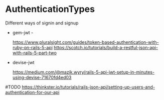 # AuthenticationTypes
Different ways of signin and signup

* gem-jwt - 

   https://www.pluralsight.com/guides/token-based-authentication-with-ruby-on-rails-5-api
   https://scotch.io/tutorials/build-a-restful-json-api-with-rails-5-part-two
   
* devise-jwt
  
  https://medium.com/@mazik.wyry/rails-5-api-jwt-setup-in-minutes-using-devise-71670fd4ed03


#TODO
https://thinkster.io/tutorials/rails-json-api/setting-up-users-and-authentication-for-our-api
